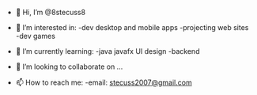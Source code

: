 - 👋 Hi, I’m @8stecuss8
- 👀 I’m interested in:
                   -dev desktop and mobile apps
                   -projecting web sites
                   -dev games
                   
- 🌱 I’m currently learning:
                   -java javafx UI design
                   -backend
                   
- 💞️ I’m looking to collaborate on ...
- 📫 How to reach me:
                  -email: stecuss2007@gmail.com

<!---
8stecuss8/8stecuss8 is a ✨ special ✨ repository because its `README.md` (this file) appears on your GitHub profile.
You can click the Preview link to take a look at your changes.
--->

